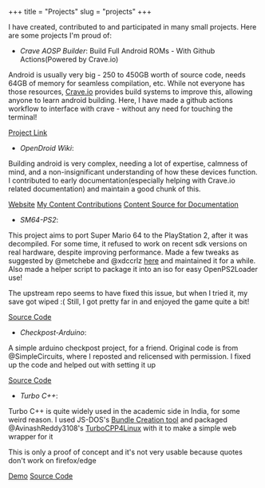 +++
title = "Projects"
slug = "projects"
+++

I have created, contributed to and participated in many small projects. Here are some projects I'm proud of:

- *Crave AOSP Builder*: 
Build Full Android ROMs - With Github Actions(Powered by Crave.io)

Android is usually very big - 250 to 450GB worth of source code, needs 64GB of memory for seamless compilation, etc. While not everyone has those resources, [Crave.io](https://crave.io) provides build systems to improve this, allowing anyone to learn android building. Here, I have made a github actions workflow to interface with crave - without any need for touching the terminal!

[Project Link](https://github.com/sounddrill31/crave_aosp_builder)

- *OpenDroid Wiki*:

Building android is very complex, needing a lot of expertise, calmness of mind, and a non-insignificant understanding of how these devices function. I contributed to early documentation(especially helping with Crave.io related documentation) and maintain a good chunk of this. 

[Website](https://opendroid.pugzarecute.com/wiki)
[My Content Contributions](https://github.com/opendroid-project/docs/commits/master/?author=sounddrill31)
[Content Source for Documentation](https://github.com/opendroid-project/docs)

- *SM64-PS2*: 

This project aims to port Super Mario 64 to the PlayStation 2, after it was decompiled. For some time, it refused to work on recent sdk versions on real hardware, despite improving performance. Made a few tweaks as suggested by @metchebe and @xdccrlz [here](https://github.com/fgsfdsfgs/sm64-port/issues/72#issuecomment-1265325542) and maintained it for a while. Also made a helper script to package it into an iso for easy OpenPS2Loader use!

The upstream repo seems to have fixed this issue, but when I tried it, my save got wiped :(   Still, I got pretty far in and enjoyed the game quite a bit!

[Source Code](https://github.com/sounddrill31/sm64-port)

- *Checkpost-Arduino*:

A simple arduino checkpost project, for a friend. Original code is from @SimpleCircuits, where I reposted and relicensed with permission. I fixed up the code and helped out with setting it up

[Source Code](https://github.com/sounddrill31/Checkpost-Arduino)

- *Turbo C++*: 

Turbo C++ is quite widely used in the academic side in India, for some weird reason. I used JS-DOS's [Bundle Creation tool](https://dos.zone/studio/) and packaged @AvinashReddy3108's [TurboCPP4Linux](TurboCPP4Linux) with it to make a simple web wrapper for it

This is only a proof of concept and it's not very usable because quotes don't work on firefox/edge

[Demo](https://sounddrill31.github.io/TurboCPP-Web)
[Source Code](https://github.com/sounddrill31/TurboCPP-Web)